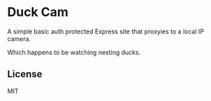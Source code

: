 # Duck Cam

A simple basic auth protected Express site that proxyies to a local IP camera.

Which happens to be watching nesting ducks.

## License
MIT
